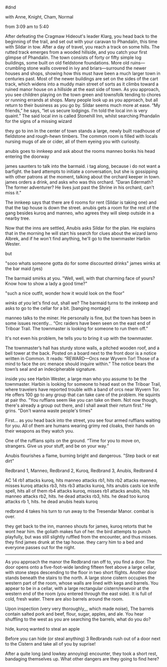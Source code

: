#dnd 

with 
Anne, Knight, Cham, Normal

from 3:09 am to 5:40

After defeating the Cragmaw Hideout's leader Klarg, you head back to the beginning of the trail, and set out with your caravan to Phandalin, this time with Sildar in tow. After a day of travel, you reach a track on some hills. The rutted track emerges from a wooded hillside, and you catch your first glimpse of Phandalin. The town consists of forty or fifty simple log buildings, some built on old fieldstone foundations. More old ruins—crumbling stone walls covered in ivy and briars—surround the newer houses and shops, showing how this must have been a much larger town in centuries past. Most of the newer buildings are set on the sides of the cart track, which widens into a muddy main street of sorts as it climbs toward a ruined manor house on a hillside at the east side of town. As you approach, you see children playing on the town green and townsfolk tending to chores or running errands at shops. Many people look up as you approach, but all return to their business as you go by. Sildar seems much more at ease. “My friends,” he says, “let us secure lodgings. I’m told the local inn is very quaint.” The said local inn is called Stonehill Inn, whilst searching Phandalin for the signs of a missing wizard

they go to inn
In the center of town stands a large, newly built roadhouse of fieldstone and rough-hewn timbers. The common room is filled with locals nursing mugs of ale or cider, all of them eyeing you with curiosity.

anubis goes to innkeep and ask about the rooms
manneo bonks his head entering the doorway

james saunters to talk into the barmaid. i tag along, because i do not want a barfight. the bard attempts to initiate a conversation, but she is gossipping with other patrons at the moment, talking about the orchard keeper in town. james orders a drink, and asks who was this orchard. "Daran Edermath? The former adventurer? He lives just past the Shrine in his orchard, can't miss it." 

The innkeep says that there are 6 rooms for rent (Sildar is taking one) and that the tap house is down the street. anubis gets a room for the rest of the gang besides kuroq and manneo, who agrees they will sleep outside in a nearby tree.

Now that the inns are settled, Anubis asks Sildar for the plan. He explains that in the morning he will start his search for clues about the wizard Iarno Albrek, and if he won't find anything, he'll go to the townmaster Harbin Wester.

but

"sooo whats someone gotta do for some discounted drinks" james winks at the bar maid (yes) 

The barmaid smirks at you. "Well, well, with that charming face of yours? Know how to show a lady a good time?"

"such a nice outfit, wonder how it would look on the floor"

*winks at you* let's find out, shall we?
The barmaid turns to the innkeep and asks to go to the cellar for a bit. [banging montage]

manneo talks to the miner. He personally is fine, but the town has been in some issues recently... “Orc raiders have been seen on the east end of Triboar Trail. The townmaster is looking for someone to run them off.” 

It's not even his problem, he tells you to bring it up with the townmaster.

The townmaster’s hall has sturdy stone walls, a pitched wooden roof, and a bell tower at the back. Posted on a board next to the front door is a notice written in Common. It reads: “REWARD—Orcs near Wyvern Tor! Those of a mind to face the orc menace should inquire within.” The notice bears the town’s seal and an indecipherable signature.

inside you see Harbin Wester, a large man who you assume to be the townmaster. Harbin is looking for someone to head east on the Triboar Trail, where travelers have reported trouble with a band of orcs near Wyvern Tor. He offers 100 gp to any group that can take care of the problem. He squints at pair tho. "You ruffians seem like you can take on them. Not now though, there's already a group out there, and I shall await their return first." He grins. "Don't wanna waste people's times"

First... as you head back into the street, you see four armed ruffians waiting for you. All of them are humans wearing grimy red cloaks, their hands on their weapons as they watch you.

One of the ruffians spits on the ground. “Time for you to move on, strangers. Give us your stuff, and be on your way.”

Anubis flourishes a flame, burning bright and dangerous. "Step back or eat dirt"

Redbrand 1, Manneo, Redbrand 2, Kuroq, Redbrand 3, Anubis, Redbrand 4

AC 14
rb1 attacks kuroq, hits
manneo attacks rb1, hits 
rb2 attacks manneo, misses
kuroq attacks rb3, hits
rb3 attacks kuroq, hits
anubis casts ice knife spell, hits all of them
rb4 attacks kuroq, misses
rb1 attacks anubis, hits
manneo attacks rb2, hits. he dead
attacks rb3, hits. he dead too
kuroq attacks rb 1, hits. he dead
anubis heals kuroq

redbrand 4 takes his turn to run away to the Tresendar Manor. combat is over.

they get back to the inn,  manneo shouts for james, kuroq retorts that he wont hear him. the goliath makes fun of her. the bird attempts to punch playfully, but was still slightly ruffled from the encounter, and thus misses. they find james drunk at the tap house. they carry him to a bed and everyone passes out for the night.

---

As you approach the manor the Redbrand ran off to, you find a door. The door opens onto a five-foot-wide landing fifteen feet above a large cellar, with stone steps descending to the floor in two short flights. Another door stands beneath the stairs to the north. A large stone cistern occupies the western part of the room, whose walls are lined with kegs and barrels.
You appear to be in a cellar, with a large rectangular cistern/resevoir at the western end of the room (you entered through the east side). It is full of cold, fresh water. There are also barrels around the room.

Upon inspection (very very thoroughly,,, which made noise), The barrels contain salted pork and beef, flour, sugar, apples, and ale. You hear shuffling to the west as you are searching the barrels, what do you do? 

hide, kuroq wanted to steal an apple

Before you can hide (or steal anything) 3 Redbrands rush out of a door next to the Cistern and take all of you by suprise!

After a quite long (and lowkey annoying) encounter, they took a short rest, bandaging themselves up. What other dangers are they going to find here?